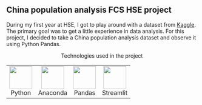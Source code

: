 ## China population analysis FCS HSE project

<p>During my first year at HSE, I got to play around with a dataset from <a href="https://www.kaggle.com/">Kaggle</a>. The primary goal was to get a little experience in data analysis. For this project, I decided to take a China population analysis dataset and observe it using Python Pandas.</p>

<p align="center">Technologies used in the project</p>
<table align="center">
  <tr>
    <td align="center">
      <img src="https://cdn.simpleicons.org/python/3776ab" width="60px"><br />Python
    </td>
    <td align="center">
      <img src="https://cdn.simpleicons.org/anaconda/44a833" width="60px"><br />Anaconda
    </td>
    <td align="center">
      <img src="https://cdn.simpleicons.org/pandas/150458" width="60px"><br />Pandas
    </td>
    <td align="center">
      <img src="https://cdn.simpleicons.org/streamlit/ff4b4b" width="60px"><br />Streamlit
    </td>
  </tr>
</table>
